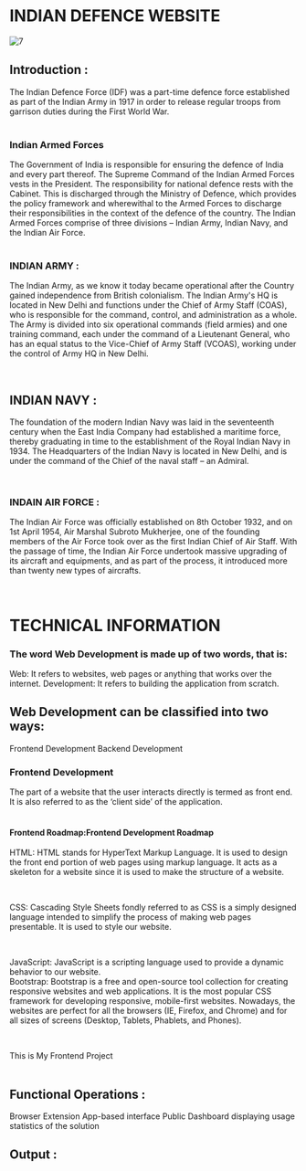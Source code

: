 
# INDIAN DEFENCE WEBSITE


![7](https://user-images.githubusercontent.com/74112721/206871982-47997367-a04f-4767-a3e1-3d5ebd3952d2.jpg)


## Introduction :

The Indian Defence Force (IDF) was a part-time defence force established as part of the Indian Army in 1917 in order to release regular troops from garrison duties during the First World War. <br><br>

### Indian Armed Forces
The Government of India is responsible for ensuring the defence of India and every part thereof. The Supreme Command of the Indian Armed Forces vests in the President. The responsibility for national defence rests with the Cabinet. This is discharged through the Ministry of Defence, which provides the policy framework and wherewithal to the Armed Forces to discharge their responsibilities in the context of the defence of the country. The Indian Armed Forces comprise of three divisions – Indian Army, Indian Navy, and the Indian Air Force.<br><br>

### INDIAN ARMY :
<p>The Indian Army, as we know it today became operational after the Country gained independence from British colonialism. The Indian Army's HQ is located in New Delhi and functions under the Chief of Army Staff (COAS), who is responsible for the command, control, and administration as a whole. The Army is divided into six operational commands (field armies) and one training command, each under the command of a Lieutenant General, who has an equal status to the Vice-Chief of Army Staff (VCOAS), working under the control of Army HQ in New Delhi. </p> <br>

## INDIAN NAVY :
<p>The foundation of the modern Indian Navy was laid in the seventeenth century when the East India Company had established a maritime force, thereby graduating in time to the establishment of the Royal Indian Navy in 1934. The Headquarters of the Indian Navy is located in New Delhi, and is under the command of the Chief of the naval staff – an Admiral.</p> <br>

### INDAIN AIR FORCE :
<p>The Indian Air Force was officially established on 8th October 1932, and on 1st April 1954, Air Marshal Subroto Mukherjee, one of the founding members of the Air Force took over as the first Indian Chief of Air Staff. With the passage of time, the Indian Air Force undertook massive upgrading of its aircraft and equipments, and as part of the process, it introduced more than twenty new types of aircrafts.</p> <br>

# TECHNICAL INFORMATION 

### The word Web Development is made up of two words, that is: 

Web: It refers to websites, web pages or anything that works over the internet.
Development: It refers to building the application from scratch. <br>


## Web Development can be classified into two ways:

Frontend Development
Backend Development<br>


### Frontend Development
The part of a website that the user interacts directly is termed as front end. It is also referred to as the ‘client side’ of the application.<br><br>

#### Frontend Roadmap:Frontend Development Roadmap
<p> 
HTML: HTML stands for HyperText Markup Language. It is used to design the front end portion of web pages using markup language. It acts as a skeleton for a website since it is used to make the structure of a website.</p> <br>
<p> CSS: Cascading Style Sheets fondly referred to as CSS is a simply designed language intended to simplify the process of making web pages presentable. It is used to style our website.</p> <br>
<p> JavaScript: JavaScript is a scripting language used to provide a dynamic behavior to our website.<br>
Bootstrap: Bootstrap is a free and open-source tool collection for creating responsive websites and web applications. It is the most popular CSS framework for developing responsive, mobile-first websites. Nowadays, the websites are perfect for all the browsers (IE, Firefox, and Chrome) and for all sizes of screens (Desktop, Tablets, Phablets, and Phones).</p> <br>


This is My Frontend Project <br><br>

## Functional Operations : 
Browser Extension
App-based interface
Public Dashboard displaying usage statistics of the solution



## Output :



